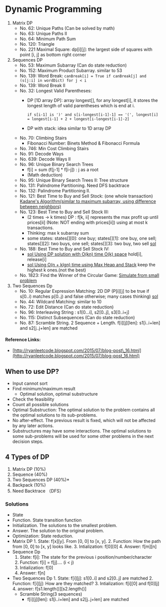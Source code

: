 # Dynamic Programming

1. Matrix DP
   * No.  62: Unique Paths (Can be solved by math)
   * No.  63: Unique Paths II
   * No.  64: Minimum Path Sum
   * No. 120: Triangle
   * No. 221 Maximal Square: dp\[i]\[j]: the largest side of squares with point \[i, j] as bottom right corner
2. Sequences DP
   * No.  53: Maximum Subarray  (Can do state reduction)
   * No. 152: Maximum Product Subarray. similar to 53
   * No. 139: Word Break: `canBreak[i] = True if canBreak[j] and (s[j:i] in wordDict) for j < i`
   * No. 139: Word Break II
   * No.  32: Longest Valid Parentheses:
     *   DP \[1D array DP]: array longest\[], for any longest\[i], it stores the longest length of valid parentheses which is end at i.

         `if s[i-1] is ')' and s[i-longest[i-1]-1] == '(', longest[i] = longest[i-1] + 2 + longest[i-longest[i-1]-2]`
     * DP with stack: idea similar to 1D array DP
   * No.  70: Climbing Stairs
     * Fibonacci Number: Binets Method & Fibonacci Formula
   * No. 746: Min Cost Climbing Stairs
   * No.  91: Decode Ways
   * No. 639: Decode Ways II
   * No.  96: Unique Binary Search Trees
     * f\[i] = sum (f\[j-1] \* f\[i-j]) : j as a root
     * (Math deduction)
   * No.  95: Unique Binary Search Trees II: Tree structure
   * No. 131: Palindrome Partitioning. Need DFS backtrace
   * No. 132: Palindrome Partitioning II.
   * No. 121: Best Time to Buy and Sell Stock: (one whole transaction) [Kadane's Algorithm(similar to maximum subarray, using difference between neighbors)](https://discuss.leetcode.com/topic/19853/kadane-s-algorithm-since-no-one-has-mentioned-about-this-so-far-in-case-if-interviewer-twists-the-input)
   * No. 123: Best Time to Buy and Sell Stock III:
     * (2 times -> k times) DP : f\[k, ii] represents the max profit up until prices\[ii] (Note: NOT ending with prices\[ii]) using at most k transactions.
     * Thinking: max k subarray sum
     * some states: states\[]\[0]: one buy; states\[]\[1]: one buy, one sell; states\[]\[2]: two buys, one sell; states\[]\[3]: two buy, two sell [sol](https://discuss.leetcode.com/topic/19750/my-c-solution-o-n-time-o-1-space-8ms)
   * No. 188: Best Time to Buy and Sell Stock IV:
     * [sol Using DP solution with O(kn) time O(k) space](https://discuss.leetcode.com/topic/12250/share-my-c-dp-solution-with-o-kn-time-o-k-space-10ms) hold\[i], release\[i]
     * [sol Using O(n + klgn) time using Max Heap and Stack](https://discuss.leetcode.com/topic/9522/c-solution-with-o-n-klgn-time-using-max-heap-and-stack) keep the highest k ones.(not the best)
   * No. 1823: Find the Winner of the Circular Game: [Simulate from small problem](https://leetcode.com/problems/find-the-winner-of-the-circular-game/solutions/5438619/rust-elixir-bottom-up-dp-for-follow-up/)
3. Two Sequences Dp
   * No.  10: Regular Expression Matching: 2D DP (P\[i]\[j] to be true if s\[0..i) matches p\[0..j) and false otherwise; many cases thinking) [sol](https://discuss.leetcode.com/topic/17852/9-lines-16ms-c-dp-solutions-with-explanations)
   * No.  44: Wildcard Matching: similar to 10
   * No.  72: Edit Distance (Can do state reduction)
   * No.  96: Interleaving String : s1\[0...i], s2\[0..j], s3\[0..i+j]
   * No. 115: Distinct Subsequences (Can do state reduction)
   * No. 87: Scramble String. 2 Sequence + Length. f\[i]\[j]\[len]: s1\[i..i+len] and s2\[j..j+len] are matched

#### Reference Links:

* [http://ryanleetcode.blogspot.com/2015/07/blog-post\_16.html](http://ryanleetcode.blogspot.com/2015/07/blog-post_16.html)

## When to use DP?

* Input cannot sort
* Find minimum/maximum result
  * Optimal solution, optimal substructure
* Check the feasibility
* Count all possible solutions
* Optimal Substruction: The optimal solution to the problem contains all the optimal solutions to its sub-problems.
* No after-effect. The previous result is fixed, which will not be affected by any later actions.
* Substructures may have some interactions. The optimal solutions to some sub-problems will be used for some other problems in the next decision steps.

## 4 Types of DP

1. Matrix DP (10%)
2. Sequence (40%)
3. Two Sequences DP (40%)\*
4. Backpack (10%)
5. Need Backtrace （DFS）

### Solutions

* State
* Function. State transition function
* Initialization. The solutions to the smallest problem.
* Answer. The solution to the original problem.
* Optimization: State reduction.
* Matrix DP 1. State: f\[x]\[y]. From \[0, 0] to \[x, y]. 2. Function: How the path from \[0, 0] to \[x, y] looks like. 3. Intialization: f\[0]\[0] 4. Answer: f\[m]\[n]
* Sequence Dp
  1. State: f\[i]: The state for the previous i position/number/character
  2. Function: f\[i] = f\[j].... (i < j)
  3. Intialization: f\[0]
  4. Answer: f\[n]
* Two Sequences Dp 1. State: f\[i]\[j]: s1\[0..i] and s2\[0..j] are matched 2. Function: f\[i]\[j]: How are they matched? 3. Intialization: f\[i]\[0] and f\[0]\[j] 4. answer: f\[s1.length()]\[s2.length()]
  * Scramble String(3 sequences)
    * f\[i]\[j]\[len]: s1\[i..i+len] and s2\[j..j+len] are matched
